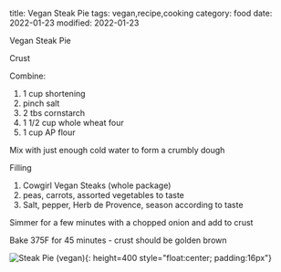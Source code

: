 title: Vegan Steak Pie
tags: vegan,recipe,cooking
category: food
date: 2022-01-23
modified: 2022-01-23

Vegan Steak Pie

Crust

Combine:

1. 1 cup shortening 
2. pinch salt
3. 2 tbs cornstarch
4. 1 1/2 cup whole wheat four
5. 1 cup AP flour

Mix with just enough cold water to form a crumbly dough

Filling

1. Cowgirl Vegan Steaks (whole package)
2. peas, carrots, assorted vegetables to taste
3. Salt, pepper, Herb de Provence, season according to taste

Simmer for a few minutes with a chopped onion and add to crust

Bake 375F for 45 minutes - crust should be golden brown

<!-- PELICAN_END_SUMMARY -->

![Steak Pie (vegan)]({static}/images/2022/IMG_4397.webp){: height=400 style="float:center; padding:16px"}
